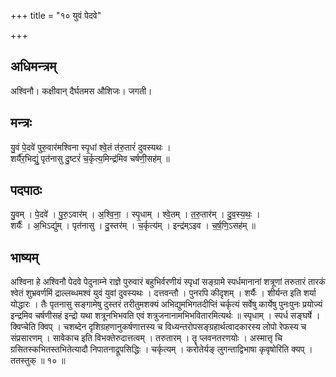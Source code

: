 +++
title = "१० युवं पेदवे"

+++
## अधिमन्त्रम्
अश्विनौ। कक्षीवान् दैर्घतमस औशिजः। जगती।

## मन्त्रः
यु॒वं पे॒दवे॑ पुरु॒वार॑मश्विना स्पृ॒धां श्वे॒तं त॑रु॒तारं॑ दुवस्यथः ।  
शर्यै॑र॒भिद्युं॒ पृत॑नासु दु॒ष्टरं॑ च॒र्कृत्य॒मिन्द्र॑मिव चर्षणी॒सह॑म् ॥

## पदपाठः
यु॒वम् । पे॒दवे॑ । पु॒रु॒ऽवार॑म् । अ॒श्वि॒ना॒ । स्पृ॒धाम् । श्वे॒तम् । त॒रु॒तार॑म् । दु॒व॒स्य॒थः॒ ।  
शर्यैः॑ । अ॒भिऽद्यु॑म् । पृत॑नासु । दु॒स्तर॑म् । च॒र्कृत्य॑म् । इन्द्र॑म्ऽइव । च॒र्ष॒णि॒ऽसह॑म् ॥

## भाष्यम्
अश्विना हे अश्विनौ पेदवे पेदुनाम्ने राज्ञे पुरुवारं बहुभिर्वरणीयं स्पृधां सङ्ग्रामे स्पर्धमानानां शत्रूणां तरुतारं तारकं श्वेतं शुभ्रवर्णमिं द्राल्लब्धमश्वं युवं युवां दुवस्यथः । दत्तवन्तौ । पुनरपि कीदृशम् । शर्यैः । शीर्यन्त इति शर्या योद्धारः । तैः पृतनासु सङ्गामेषु दुस्तरं तरीतुमशक्यं अभिद्युमभिगतदीप्तिं चर्कृत्यं सर्वेषु कार्येषु पुनःपुनः प्रयोज्यं इन्द्रमिव चर्षणीसहं इन्द्रो यथा शत्रूनभिभवति एवं शत्रुजनानामभिभवितारमित्यर्थः ॥ स्पृधाम् । स्पर्ध सङ्घर्षे । क्विप्चेति क्विप् । चशब्देन दृशिग्रहणानुकर्षणात्तस्य च विध्यन्तरोपसङ्ग्रहार्थत्वादकारस्य लोपो रेफस्य च संप्रसारणम् । सावेकाच इति विभक्तेरुदात्तत्वम् । तरुतारम् । तॄ प्लवनतरणयोः । अस्मात्तृ चि ग्रसितस्कभितस्तभितेत्यादौ निपातनाद्रूपसिद्धिः । चर्कृत्यम् । करोतेर्यङ् लुगन्ताद्विभाषा कृवृषोरिति क्यप् । ततस्तुक् ॥ १० ॥